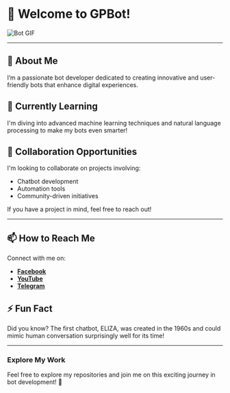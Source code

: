 # 👋 Welcome to GPBot!

![Bot GIF](https://example.com/bot-gif.gif)

---

## 👀 About Me
I’m a passionate bot developer dedicated to creating innovative and user-friendly bots that enhance digital experiences. 

## 🌱 Currently Learning
I'm diving into advanced machine learning techniques and natural language processing to make my bots even smarter!

## 💞️ Collaboration Opportunities
I'm looking to collaborate on projects involving:
- Chatbot development
- Automation tools
- Community-driven initiatives

If you have a project in mind, feel free to reach out!

---

## 📫 How to Reach Me
Connect with me on:

- [**Facebook**](https://facebook.com/yourprofile) 
- [**YouTube**](https://youtube.com/yourchannel) 
- [**Telegram**](https://t.me/yourusername) 



## ⚡ Fun Fact
Did you know? The first chatbot, ELIZA, was created in the 1960s and could mimic human conversation surprisingly well for its time!

---

### Explore My Work
Feel free to explore my repositories and join me on this exciting journey in bot development! 🚀
